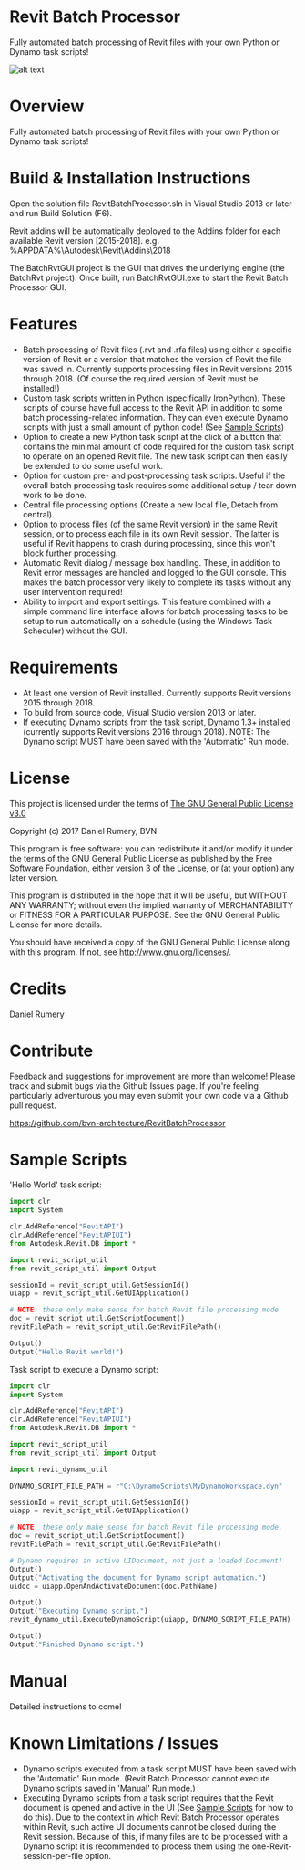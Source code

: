 
# Revit Batch Processor

Fully automated batch processing of Revit files with your own Python or Dynamo task scripts!

![alt text](BatchRvt_Screenshot.png)

# Overview

Fully automated batch processing of Revit files with your own Python or Dynamo task scripts!

# Build & Installation Instructions

Open the solution file RevitBatchProcessor.sln in Visual Studio 2013 or later and run Build Solution (F6).

Revit addins will be automatically deployed to the Addins folder for each available Revit version [2015-2018]. e.g. %APPDATA%\Autodesk\Revit\Addins\2018

The BatchRvtGUI project is the GUI that drives the underlying engine (the BatchRvt project). Once built, run BatchRvtGUI.exe to start the Revit Batch Processor GUI.

# Features

- Batch processing of Revit files (.rvt and .rfa files) using either a specific version of Revit or a version that matches the version of Revit the file was saved in. Currently supports processing files in Revit versions 2015 through 2018. (Of course the required version of Revit must be installed!)
- Custom task scripts written in Python (specifically IronPython). These scripts of course have full access to the Revit API in addition to some batch processing-related information. They can even execute Dynamo scripts with just a small amount of python code! (See [Sample Scripts](#sample-scripts))
- Option to create a new Python task script at the click of a button that contains the minimal amount of code required for the custom task script to operate on an opened Revit file. The new task script can then easily be extended to do some useful work.
- Option for custom pre- and post-processing task scripts. Useful if the overall batch processing task requires some additional setup / tear down work to be done.
- Central file processing options (Create a new local file, Detach from central).
- Option to process files (of the same Revit version) in the same Revit session, or to process each file in its own Revit session. The latter is useful if Revit happens to crash during processing, since this won't block further processing.
- Automatic Revit dialog / message box handling. These, in addition to Revit error messages are handled and logged to the GUI console. This makes the batch processor very likely to complete its tasks without any user intervention required!
- Ability to import and export settings. This feature combined with a simple command line interface allows for batch processing tasks to be setup to run automatically on a schedule (using the Windows Task Scheduler) without the GUI.

# Requirements

- At least one version of Revit installed. Currently supports Revit versions 2015 through 2018.
- To build from source code, Visual Studio version 2013 or later.
- If executing Dynamo scripts from the task script, Dynamo 1.3+ installed (currently supports Revit versions 2016 through 2018). NOTE: The Dynamo script MUST have been saved with the 'Automatic' Run mode.

# License

This project is licensed under the terms of [The GNU General Public License v3.0](https://www.gnu.org/licenses/gpl.html)

Copyright (c) 2017  Daniel Rumery, BVN

This program is free software: you can redistribute it and/or modify
it under the terms of the GNU General Public License as published by
the Free Software Foundation, either version 3 of the License, or
(at your option) any later version.

This program is distributed in the hope that it will be useful,
but WITHOUT ANY WARRANTY; without even the implied warranty of
MERCHANTABILITY or FITNESS FOR A PARTICULAR PURPOSE.  See the
GNU General Public License for more details.

You should have received a copy of the GNU General Public License
along with this program.  If not, see <http://www.gnu.org/licenses/>.

# Credits

Daniel Rumery

# Contribute

Feedback and suggestions for improvement are more than welcome! Please track and submit bugs via the Github Issues page. If you're feeling particularly adventurous you may even submit your own code via a Github pull request.

<https://github.com/bvn-architecture/RevitBatchProcessor>

# Sample Scripts

'Hello World' task script:

```python
import clr
import System

clr.AddReference("RevitAPI")
clr.AddReference("RevitAPIUI")
from Autodesk.Revit.DB import *

import revit_script_util
from revit_script_util import Output

sessionId = revit_script_util.GetSessionId()
uiapp = revit_script_util.GetUIApplication()

# NOTE: these only make sense for batch Revit file processing mode.
doc = revit_script_util.GetScriptDocument()
revitFilePath = revit_script_util.GetRevitFilePath()

Output()
Output("Hello Revit world!")
```

Task script to execute a Dynamo script:

```python
import clr
import System

clr.AddReference("RevitAPI")
clr.AddReference("RevitAPIUI")
from Autodesk.Revit.DB import *

import revit_script_util
from revit_script_util import Output

import revit_dynamo_util

DYNAMO_SCRIPT_FILE_PATH = r"C:\DynamoScripts\MyDynamoWorkspace.dyn"

sessionId = revit_script_util.GetSessionId()
uiapp = revit_script_util.GetUIApplication()

# NOTE: these only make sense for batch Revit file processing mode.
doc = revit_script_util.GetScriptDocument()
revitFilePath = revit_script_util.GetRevitFilePath()

# Dynamo requires an active UIDocument, not just a loaded Document!
Output()
Output("Activating the document for Dynamo script automation.")
uidoc = uiapp.OpenAndActivateDocument(doc.PathName)

Output()
Output("Executing Dynamo script.")
revit_dynamo_util.ExecuteDynamoScript(uiapp, DYNAMO_SCRIPT_FILE_PATH)

Output()
Output("Finished Dynamo script.")
```

# Manual

Detailed instructions to come!

# Known Limitations / Issues

- Dynamo scripts executed from a task script MUST have been saved with the 'Automatic' Run mode. (Revit Batch Processor cannot execute Dynamo scripts saved in 'Manual' Run mode.)
- Executing Dynamo scripts from a task script requires that the Revit document is opened and active in the UI (See [Sample Scripts](#sample-scripts) for how to do this). Due to the context in which Revit Batch Processor operates within Revit, such active UI documents cannot be closed during the Revit session. Because of this, if many files are to be processed with a Dynamo script it is recommended to process them using the one-Revit-session-per-file option.

<!---

# Release Notes

[ TO DO ]

--->

